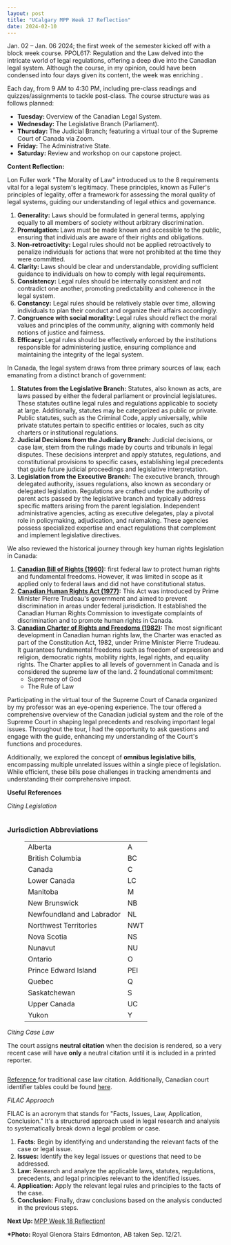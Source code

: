 ```yaml
---
layout: post
title: "UCalgary MPP Week 17 Reflection"
date: 2024-02-10
---
```


<!-- wp:paragraph -->
<p>Jan. 02 – Jan. 06 2024; the first week of the semester kicked off with a block week course. PPOL617: Regulation and the Law delved into the intricate world of legal regulations, offering a deep dive into the Canadian legal system. Although the course, in my opinion, could have been condensed into four days given its content, the week was enriching .</p>
<!-- /wp:paragraph -->

<!-- wp:paragraph -->
<p>Each day, from 9 AM to 4:30 PM, including pre-class readings and quizzes/assignments to tackle post-class. The course structure was as follows planned:</p>
<!-- /wp:paragraph -->

<!-- wp:list -->
<ul><!-- wp:list-item -->
<li><strong>Tuesday: </strong>Overview of the Canadian Legal System.</li>
<!-- /wp:list-item -->

<!-- wp:list-item -->
<li><strong>Wednesday: </strong>The Legislative Branch (Parliament).</li>
<!-- /wp:list-item -->

<!-- wp:list-item -->
<li><strong>Thursday: </strong>The Judicial Branch; featuring a virtual tour of the Supreme Court of Canada via Zoom.</li>
<!-- /wp:list-item -->

<!-- wp:list-item -->
<li><strong>Friday: </strong>The Administrative State.</li>
<!-- /wp:list-item -->

<!-- wp:list-item -->
<li><strong>Saturday:</strong> Review and workshop on our capstone project.</li>
<!-- /wp:list-item --></ul>
<!-- /wp:list -->

<!-- wp:paragraph -->
<p><strong>Content Reflection:</strong></p>
<!-- /wp:paragraph -->

<!-- wp:paragraph -->
<p>Lon Fuller work "The Morality of Law" introduced us to the 8 requirements vital for a legal system's legitimacy. These principles, known as Fuller's principles of legality, offer a framework for assessing the moral quality of legal systems, guiding our understanding of legal ethics and governance. </p>
<!-- /wp:paragraph -->

<!-- wp:list {"ordered":true} -->
<ol><!-- wp:list-item -->
<li><strong>Generality:</strong> Laws should be formulated in general terms, applying equally to all members of society without arbitrary discrimination.</li>
<!-- /wp:list-item -->

<!-- wp:list-item -->
<li><strong>Promulgation: </strong>Laws must be made known and accessible to the public, ensuring that individuals are aware of their rights and obligations.</li>
<!-- /wp:list-item -->

<!-- wp:list-item -->
<li><strong>Non-retroactivity:</strong> Legal rules should not be applied retroactively to penalize individuals for actions that were not prohibited at the time they were committed.</li>
<!-- /wp:list-item -->

<!-- wp:list-item -->
<li><strong>Clarity:</strong> Laws should be clear and understandable, providing sufficient guidance to individuals on how to comply with legal requirements.</li>
<!-- /wp:list-item -->

<!-- wp:list-item -->
<li><strong>Consistency:</strong> Legal rules should be internally consistent and not contradict one another, promoting predictability and coherence in the legal system.</li>
<!-- /wp:list-item -->

<!-- wp:list-item -->
<li><strong>Constancy:</strong> Legal rules should be relatively stable over time, allowing individuals to plan their conduct and organize their affairs accordingly.</li>
<!-- /wp:list-item -->

<!-- wp:list-item -->
<li><strong>Congruence with social morality: </strong>Legal rules should reflect the moral values and principles of the community, aligning with commonly held notions of justice and fairness.</li>
<!-- /wp:list-item -->

<!-- wp:list-item -->
<li><strong>Efficacy: </strong>Legal rules should be effectively enforced by the institutions responsible for administering justice, ensuring compliance and maintaining the integrity of the legal system.</li>
<!-- /wp:list-item --></ol>
<!-- /wp:list -->

<!-- wp:paragraph -->
<p>In Canada, the legal system draws from three primary sources of law, each emanating from a distinct branch of government:</p>
<!-- /wp:paragraph -->

<!-- wp:list {"ordered":true} -->
<ol><!-- wp:list-item -->
<li><strong>Statutes from the Legislative Branch:</strong> Statutes, also known as acts, are laws passed by either the federal parliament or provincial legislatures. These statutes outline legal rules and regulations applicable to society at large. Additionally, statutes may be categorized as public or private. Public statutes, such as the Criminal Code, apply universally, while private statutes pertain to specific entities or locales, such as city charters or institutional regulations.</li>
<!-- /wp:list-item -->

<!-- wp:list-item -->
<li><strong>Judicial Decisions from the Judiciary Branch:</strong> Judicial decisions, or case law, stem from the rulings made by courts and tribunals in legal disputes. These decisions interpret and apply statutes, regulations, and constitutional provisions to specific cases, establishing legal precedents that guide future judicial proceedings and legislative interpretation.</li>
<!-- /wp:list-item -->

<!-- wp:list-item -->
<li><strong>Legislation from the Executive Branch:</strong> The executive branch, through delegated authority, issues regulations, also known as secondary or delegated legislation. Regulations are crafted under the authority of parent acts passed by the legislative branch and typically address specific matters arising from the parent legislation. Independent administrative agencies, acting as executive delegates, play a pivotal role in policymaking, adjudication, and rulemaking. These agencies possess specialized expertise and enact regulations that complement and implement legislative directives. </li>
<!-- /wp:list-item --></ol>
<!-- /wp:list -->

<!-- wp:paragraph -->
<p>We also reviewed the historical journey through key human rights legislation in Canada:</p>
<!-- /wp:paragraph -->

<!-- wp:list {"ordered":true} -->
<ol><!-- wp:list-item -->
<li><strong><a href="https://laws-lois.justice.gc.ca/eng/acts/c-12.3/page-1.html" target="_blank" rel="noreferrer noopener">Canadian Bill of Rights (1960)</a>:</strong> first federal law to protect human rights and fundamental freedoms. However, it was limited in scope as it applied only to federal laws and did not have constitutional status.</li>
<!-- /wp:list-item -->

<!-- wp:list-item -->
<li><strong><a href="https://laws-lois.justice.gc.ca/eng/acts/h-6/page-1.html" target="_blank" rel="noreferrer noopener">Canadian Human Rights Act (1977)</a>:</strong> This Act was introduced by Prime Minister Pierre Trudeau's government and aimed to prevent discrimination in areas under federal jurisdiction. It established the Canadian Human Rights Commission to investigate complaints of discrimination and to promote human rights in Canada.</li>
<!-- /wp:list-item -->

<!-- wp:list-item -->
<li><strong><a href="https://laws-lois.justice.gc.ca/eng/const/page-12.html" target="_blank" rel="noreferrer noopener">Canadian Charter of Rights and Freedoms (1982)</a>:</strong> The most significant development in Canadian human rights law, the Charter was enacted as part of the Constitution Act, 1982, under Prime Minister Pierre Trudeau. It guarantees fundamental freedoms such as freedom of expression and religion, democratic rights, mobility rights, legal rights, and equality rights. The Charter applies to all levels of government in Canada and is considered the supreme law of the land. 2  foundational commitment:<!-- wp:list -->
<ul><!-- wp:list-item -->
<li>Supremacy of God</li>
<!-- /wp:list-item -->

<!-- wp:list-item -->
<li>The Rule of Law</li>
<!-- /wp:list-item --></ul>
<!-- /wp:list --></li>
<!-- /wp:list-item --></ol>
<!-- /wp:list -->

<!-- wp:paragraph -->
<p>Participating in the virtual tour of the Supreme Court of Canada organized by my professor was an eye-opening experience. The tour offered a comprehensive overview of the Canadian judicial system and the role of the Supreme Court in shaping legal precedents and resolving important legal issues. Throughout the tour, I had the opportunity to ask questions and engage with the guide, enhancing my understanding of the Court's functions and procedures. </p>
<!-- /wp:paragraph -->

<!-- wp:paragraph -->
<p>Additionally, we explored the concept of <strong>omnibus legislative bills</strong>, encompassing multiple unrelated issues within a single piece of legislation. While efficient, these bills pose challenges in tracking amendments and understanding their comprehensive impact.</p>
<!-- /wp:paragraph -->

<!-- wp:paragraph -->
<p><strong>Useful References</strong></p>
<!-- /wp:paragraph -->

<!-- wp:paragraph -->
<p><em>Citing Legislation</em></p>
<!-- /wp:paragraph -->

<!-- wp:image {"id":1460,"sizeSlug":"large","linkDestination":"none"} -->
<figure class="wp-block-image size-large"><img src="https://ahmedelmeligy.com/wp-content/uploads/2024/02/image-1.png?w=1024" alt="" class="wp-image-1460" /></figure>
<!-- /wp:image -->

<!-- wp:heading {"level":3} -->
<h3 class="wp-block-heading">Jurisdiction Abbreviations </h3>
<!-- /wp:heading -->

<!-- wp:table -->
<figure class="wp-block-table"><table><tbody><tr><td>Alberta</td><td>A</td></tr><tr><td>British Columbia</td><td>BC</td></tr><tr><td>Canada</td><td>C</td></tr><tr><td>Lower Canada</td><td>LC</td></tr><tr><td>Manitoba</td><td>M</td></tr><tr><td>New Brunswick</td><td>NB</td></tr><tr><td>Newfoundland and Labrador</td><td>NL</td></tr><tr><td>Northwest Territories</td><td>NWT</td></tr><tr><td>Nova Scotia</td><td>NS</td></tr><tr><td>Nunavut </td><td>NU</td></tr><tr><td>Ontario</td><td>O</td></tr><tr><td>Prince Edward Island</td><td>PEI</td></tr><tr><td>Quebec</td><td>Q</td></tr><tr><td>Saskatchewan</td><td>S</td></tr><tr><td>Upper Canada</td><td>UC</td></tr><tr><td>Yukon</td><td>Y</td></tr></tbody></table></figure>
<!-- /wp:table -->

<!-- wp:paragraph -->
<p><em>Citing Case Law</em></p>
<!-- /wp:paragraph -->

<!-- wp:paragraph -->
<p>The court assigns <strong>neutral citation</strong> when the decision is rendered, so a very recent case will have&nbsp;<strong>only</strong>&nbsp;a neutral citation until it is included in a printed reporter. </p>
<!-- /wp:paragraph -->

<!-- wp:image {"id":1468,"sizeSlug":"large","linkDestination":"none"} -->
<figure class="wp-block-image size-large"><img src="https://ahmedelmeligy.com/wp-content/uploads/2024/02/image-3.png?w=1024" alt="" class="wp-image-1468" /></figure>
<!-- /wp:image -->

<!-- wp:paragraph -->
<p><a href="https://guides.douglascollege.ca/legalcitation/case-law" target="_blank" rel="noreferrer noopener">Reference </a>for traditional case law citation. Additionally, Canadian court identifier tables could be found <a href="https://lexum.com/ccc-ccr/docs/ql.courts_en.html" target="_blank" rel="noreferrer noopener">here</a>.</p>
<!-- /wp:paragraph -->

<!-- wp:paragraph -->
<p><em>FILAC Approach</em></p>
<!-- /wp:paragraph -->

<!-- wp:paragraph -->
<p>FILAC is an acronym that stands for "Facts, Issues, Law, Application, Conclusion." It's a structured approach used in legal research and analysis to systematically break down a legal problem or case. </p>
<!-- /wp:paragraph -->

<!-- wp:list {"ordered":true} -->
<ol><!-- wp:list-item -->
<li><strong>Facts:</strong> Begin by identifying and understanding the relevant facts of the case or legal issue. </li>
<!-- /wp:list-item -->

<!-- wp:list-item -->
<li><strong>Issues:</strong> Identify the key legal issues or questions that need to be addressed. </li>
<!-- /wp:list-item -->

<!-- wp:list-item -->
<li><strong>Law:</strong> Research and analyze the applicable laws, statutes, regulations, precedents, and legal principles relevant to the identified issues.</li>
<!-- /wp:list-item -->

<!-- wp:list-item -->
<li><strong>Application:</strong> Apply the relevant legal rules and principles to the facts of the case. </li>
<!-- /wp:list-item -->

<!-- wp:list-item -->
<li><strong>Conclusion:</strong> Finally, draw conclusions based on the analysis conducted in the previous steps. </li>
<!-- /wp:list-item --></ol>
<!-- /wp:list -->

<!-- wp:paragraph -->
<p><strong>Next Up: </strong><a href="https://ahmedelmeligy.com/2024/02/10/ucalgary-mpp-week-18-reflection/" target="_blank" rel="noreferrer noopener">MPP Week 18 Reflection!</a></p>
<!-- /wp:paragraph -->

<!-- wp:paragraph -->
<p><strong>*Photo:</strong>&nbsp;Royal Glenora Stairs Edmonton, AB taken Sep. 12/21.</p>
<!-- /wp:paragraph -->
